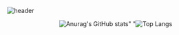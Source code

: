 ![header](https://capsule-render.vercel.app/api?type=waving&color=0:a82da8,100:da8f00&height=230&section=header&text=ThugMS&fontAlign=70&fontAlignY=40&fontSize=60&fontColor=ffffff)

<div align="center">
  
![Anurag's GitHub stats](https://github-readme-stats.vercel.app/api?username=ThugMS&show_icons=true&theme=tokyonight)"  "![Top Langs](https://github-readme-stats.vercel.app/api/top-langs/?username=ThugMS&layout=compact&theme=tokyonight)
 </div>

